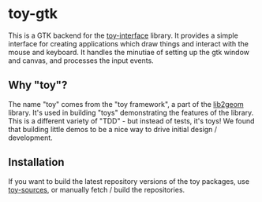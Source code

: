 toy-gtk
=======

This is a GTK backend for the
[toy-interface](https://github.com/mgsloan/toy-interface) library.  It provides
a simple interface for creating applications which draw things and interact with
the mouse and keyboard.  It handles the minutiae of setting up the gtk window
and canvas, and processes the input events.

Why "toy"?
----------

The name \"toy\" comes from the \"toy framework\", a part of the
[lib2geom](http://lib2geom.sourceforge.net) library. It's used in building
"toys" demonstrating the features of the library.  This is a different variety
of "TDD" - but instead of tests, it's toys! We found that building little demos
to be a nice way to drive initial design / development.

Installation
------------

If you want to build the latest repository versions of the toy packages, use
[toy-sources](https://github.com/mgsloan/toy-sources), or manually fetch /
build the repositories.
